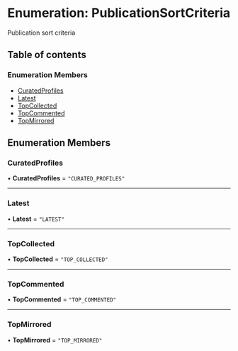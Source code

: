 # Enumeration: PublicationSortCriteria

Publication sort criteria

## Table of contents

### Enumeration Members

- [CuratedProfiles](PublicationSortCriteria.md#curatedprofiles)
- [Latest](PublicationSortCriteria.md#latest)
- [TopCollected](PublicationSortCriteria.md#topcollected)
- [TopCommented](PublicationSortCriteria.md#topcommented)
- [TopMirrored](PublicationSortCriteria.md#topmirrored)

## Enumeration Members

### CuratedProfiles

• **CuratedProfiles** = ``"CURATED_PROFILES"``

___

### Latest

• **Latest** = ``"LATEST"``

___

### TopCollected

• **TopCollected** = ``"TOP_COLLECTED"``

___

### TopCommented

• **TopCommented** = ``"TOP_COMMENTED"``

___

### TopMirrored

• **TopMirrored** = ``"TOP_MIRRORED"``
